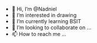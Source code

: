 - 👋 Hi, I’m @Nadniel
- 👀 I’m interested in drawing
- 🌱 I’m currently learning BSIT
- 💞️ I’m looking to collaborate on ...
- 📫 How to reach me ...

<!---
Nadniel/Nadniel is a ✨ special ✨ repository because its `README.md` (this file) appears on your GitHub profile.
You can click the Preview link to take a look at your changes.
--->
